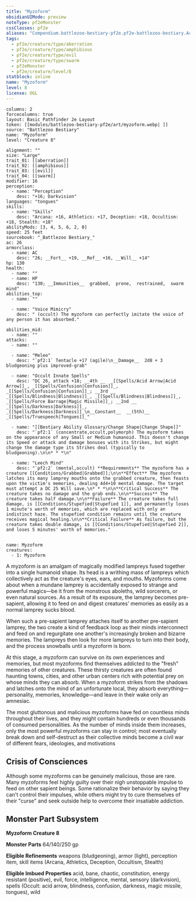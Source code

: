 ```yaml
---
title: "Myzoform"
obsidianUIMode: preview
noteType: pf2eMonster
cssClasses: pf2e
aliases: "Compendium.battlezoo-bestiary-pf2e.pf2e-battlezoo-bestiary.Actor.T52xqGBqJEzRbMAg" 
tags:
  - pf2e/creature/type/aberration
  - pf2e/creature/type/amphibious
  - pf2e/creature/type/evil
  - pf2e/creature/type/swarm
  - pf2eMonster
  - pf2e/creature/level/8
statblock: inline
name: "Myzoform"
level: 8
license: OGL
---
```


```statblock
columns: 2
forcecolumns: true
layout: Basic Pathfinder 2e Layout
token: [[modules/battlezoo-bestiary-pf2e/art/myzoform.webp| ]]
source: "Battlezoo Bestiary"
name: "Myzoform"
level: "Creature 8"

alignment: ""
size: "Large"
trait_01: [[aberration]]
trait_02: [[amphibious]]
trait_03: [[evil]]
trait_04: [[swarm]]
modifier: 16
perception:
  - name: "Perception"
    desc: "+16; Darkvision"
languages: "tongues"
skills:
  - name: "Skills"
    desc: "Arcana: +16, Athletics: +17, Deception: +18, Occultism: +18, Stealth: +18"
abilityMods: [3, 4, 5, 6, 2, 0]
speed: 25 feet
sourcebook: "_Battlezoo Bestiary_"
ac: 26
armorclass:
  - name: AC
    desc: "26; __Fort__ +19, __Ref__ +16, __Will__ +14"
hp: 130
health:
  - name: ""
  - name: HP
    desc: "130; __Immunities__  grabbed,  prone,  restrained,  swarm mind"
abilities_top:
  - name: ""

  - name: "Voice Mimicry"
    desc: " (occult) The myzoform can perfectly imitate the voice of any person it has absorbed."

abilities_mid:
  - name: ""
attacks:
  - name: ""

  - name: "Melee"
    desc: "`pf2:1` Tentacle +17 (agile)\n__Damage__  2d8 + 3 bludgeoning plus improved-grab"

  - name: "Occult Innate Spells"
    desc: "DC 26, attack +18; __4th __  _[[Spells/Acid Arrow|Acid Arrow]]_, _[[Spells/Confusion|Confusion]]_, _[[Spells/Confusion|Confusion]]_; __3rd __  _[[Spells/Blindness|Blindness]]_, _[[Spells/Blindness|Blindness]]_, _[[Spells/Force Barrage|Magic Missile]]_; __2nd __  _[[Spells/Darkness|Darkness]]_, _[[Spells/Darkness|Darkness]]_\n__Constant__  __(5th)__ _[[Spells/Truespeech|Tongues]]_"

  - name: "[[Bestiary Ability Glossary/Change Shape|Change Shape]]"
    desc: "`pf2:1` (concentrate,occult,polymorph) The myzoform takes on the appearance of any Small or Medium humanoid. This doesn't change its Speed or attack and damage bonuses with its Strikes, but might change the damage type its Strikes deal (typically to bludgeoning).\n\n* * *\n"

  - name: "Leech Mind"
    desc: "`pf2:2` (mental,occult) **Requirements** The myzoform has a creature [[Conditions/Grabbed|Grabbed]];\n\n**Effect** The myzoform latches its many lamprey mouths onto the grabbed creature, then feasts upon the victim's memories, dealing 4d4+10 mental damage. The target must attempt a DC 25 Will save.\n* * *\n\n**Critical Success** The creature takes no damage and the grab ends.\n\n**Success** The creature takes half damage.\n\n**Failure** The creature takes full damage, is [[Conditions/Stupefied|Stupefied 1]], and permanently loses 1 minute's worth of memories, which are replaced with only an indistinct haze. The stupefied condition remains until the creature receives magical healing.\n\n**Critical Failure** As failure, but the creature takes double damage, is [[Conditions/Stupefied|Stupefied 2]], and loses 5 minutes' worth of memories."
 
```

```encounter-table
name: Myzoform
creatures:
  - 1: Myzoform
```



A myzoform is an amalgam of magically modified lampreys fused together into a single humanoid shape. Its head is a writhing mass of lampreys which collectively act as the creature's eyes, ears, and mouths. Myzoforms come about when a mundane lamprey is accidentally exposed to strange and powerful magics—be it from the monstrous aboleths, wild sorcerers, or even natural sources. As a result of its exposure, the lamprey becomes pre-sapient, allowing it to feed on and digest creatures' memories as easily as a normal lamprey sucks blood.

When such a pre-sapient lamprey attaches itself to another pre-sapient lamprey, the two create a kind of feedback loop as their minds interconnect and feed on and regurgitate one another's increasingly broken and bizarre memories. The lampreys then look for more lampreys to turn into their body, and the process snowballs until a myzoform is born.

At this stage, a myzoform can survive on its own experiences and memories, but most myzoforms find themselves addicted to the "fresh" memories of other creatures. These thirsty creatures are often found haunting towns, cities, and other urban centers rich with potential prey on whose minds they can absorb. When a myzoform strikes from the shadows and latches onto the mind of an unfortunate local, they absorb everything—personality, memories, knowledge—and leave in their wake only an amnesiac.

The most gluttonous and malicious myzoforms have fed on countless minds throughout their lives, and they might contain hundreds or even thousands of consumed personalities. As the number of minds inside them increases, only the most powerful myzoforms can stay in control; most eventually break down and self-destruct as their collective minds become a civil war of different fears, ideologies, and motivations

## Crisis of Consciences

Although some myzoforms can be genuinely malicious, those are rare. Many myzoforms feel highly guilty over their nigh unstoppable impulse to feed on other sapient beings. Some rationalize their behavior by saying they can't control their impulses, while others might try to cure themselves of their "curse" and seek outside help to overcome their insatiable addiction.

## Monster Part Subsystem

**Myzoform Creature 8**

**Monster Parts** 64/140/250 gp

**Eligible Refinements** weapons (bludgeoning), armor (light), perception item, skill items (Arcana, Athletics, Deception, Occultism, Stealth)

**Eligible Imbued Properties** acid, bane, chaotic, constitution, energy resistant (positive), evil, force, intelligence, mental, sensory (darkvision), spells (Occult: acid arrow, blindness, confusion, darkness, magic missile, tongues), wild
